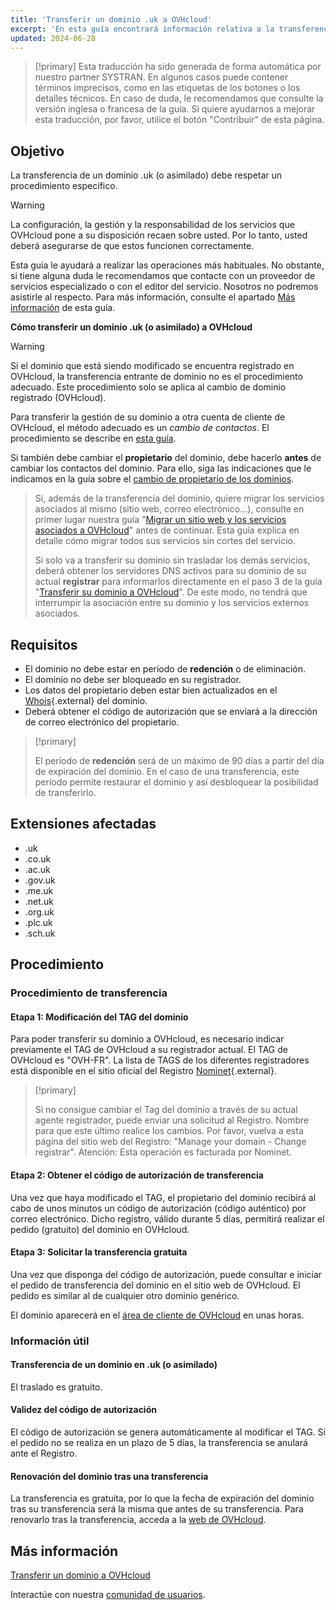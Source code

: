 ```yaml
---
title: 'Transferir un dominio .uk a OVHcloud'
excerpt: 'En esta guía encontrará información relativa a la transferencia de un dominio .uk o asociado a OVHcloud'
updated: 2024-06-28
---
```


> [!primary]
> Esta traducción ha sido generada de forma automática por nuestro partner SYSTRAN. En algunos casos puede contener términos imprecisos, como en las etiquetas de los botones o los detalles técnicos. En caso de duda, le recomendamos que consulte la versión inglesa o francesa de la guía. Si quiere ayudarnos a mejorar esta traducción, por favor, utilice el botón "Contribuir" de esta página.
>

## Objetivo

La transferencia de un dominio .uk (o asimilado) debe respetar un procedimiento específico.

> [!warning]
>
> La configuración, la gestión y la responsabilidad de los servicios que OVHcloud pone a su disposición recaen sobre usted. Por lo tanto, usted deberá asegurarse de que estos funcionen correctamente.
>
> Esta guía le ayudará a realizar las operaciones más habituales. No obstante, si tiene alguna duda le recomendamos que contacte con un proveedor de servicios especializado o con el editor del servicio. Nosotros no podremos asistirle al respecto. Para más información, consulte el apartado [Más información](#go-further) de esta guía.
>

**Cómo transferir un dominio .uk (o asimilado) a OVHcloud**

> [!warning]
>
> Si el dominio que está siendo modificado se encuentra registrado en OVHcloud, la transferencia entrante de dominio no es el procedimiento adecuado. Este procedimiento solo se aplica al cambio de dominio registrado (OVHcloud).
>
> Para transferir la gestión de su dominio a otra cuenta de cliente de OVHcloud, el método adecuado es un *cambio de contactos*. El procedimiento se describe en [esta guía](/pages/account_and_service_management/account_information/managing_contacts).
>
Si también debe cambiar el **propietario** del dominio, debe hacerlo **antes** de cambiar los contactos del dominio. Para ello, siga las indicaciones que le indicamos en la guía sobre el [cambio de propietario de los dominios](/pages/web_cloud/domains/trade_domain).
>
> Si, además de la transferencia del dominio, quiere migrar los servicios asociados al mismo (sitio web, correo electrónico...), consulte en primer lugar nuestra guía "[Migrar un sitio web y los servicios asociados a OVHcloud](/pages/web_cloud/web_hosting/hosting_migrating_to_ovh)" antes de continuar.
> Esta guía explica en detalle cómo migrar todos sus servicios sin cortes del servicio.
>
> Si solo va a transferir su dominio sin trasladar los demás servicios, deberá obtener los servidores DNS activos para su dominio de su actual **registrar** para informarlos directamente en el paso 3 de la guía "[Transferir su dominio a OVHcloud](/pages/web_cloud/domains/transfer_incoming_generic_domain)".
> De este modo, no tendrá que interrumpir la asociación entre su dominio y los servicios externos asociados.
>

## Requisitos

- El dominio no debe estar en período de **redención** o de eliminación.
- El dominio no debe ser bloqueado en su registrador.
- Los datos del propietario deben estar bien actualizados en el [Whois](https://www.nominet.uk/whois/){.external} del dominio.
- Deberá obtener el código de autorización que se enviará a la dirección de correo electrónico del propietario.

> [!primary]
>
> El período de **redención** será de un máximo de 90 días a partir del día de expiración del dominio. En el caso de una transferencia, este período permite restaurar el dominio y así desbloquear la posibilidad de transferirlo.

## Extensiones afectadas

- .uk
- .co.uk
- .ac.uk
- .gov.uk
- .me.uk
- .net.uk
- .org.uk
- .plc.uk
- .sch.uk

## Procedimiento

### Procedimiento de transferencia

#### Etapa 1: Modificación del TAG del dominio

Para poder transferir su dominio a OVHcloud, es necesario indicar previamente el TAG de OVHcloud a su registrador actual. El TAG de OVHcloud es "OVH-FR". La lista de TAGS de los diferentes registradores está disponible en el sitio oficial del Registro [Nominet](https://registrars.nominet.uk/uk-namespace/registrar-agreement/list-of-registrars/){.external}.

> [!primary]
>
> Si no consigue cambiar el Tag del dominio a través de
> su actual agente registrador, puede enviar una solicitud al Registro.
> Nombre para que este último realice los cambios.
> Por favor, vuelva a esta página del sitio web del Registro: "Manage your domain - Change registrar".
> Atención: Esta operación es facturada por Nominet.
>

#### Etapa 2: Obtener el código de autorización de transferencia

Una vez que haya modificado el TAG, el propietario del dominio recibirá al cabo de unos minutos un código de autorización (código auténtico) por correo electrónico. Dicho registro, válido durante 5 días, permitirá realizar el pedido (gratuito) del dominio en OVHcloud.

#### Etapa 3: Solicitar la transferencia gratuita

Una vez que disponga del código de autorización, puede consultar e iniciar el pedido de transferencia del dominio en el sitio web de OVHcloud. El pedido es similar al de cualquier otro dominio genérico.

El dominio aparecerá en el [área de cliente de OVHcloud](/links/manager) en unas horas.

### Información útil

#### Transferencia de un dominio en .uk (o asimilado)

El traslado es gratuito.

#### Validez del código de autorización

El código de autorización se genera automáticamente al modificar el TAG. Si el pedido no se realiza en un plazo de 5 días, la transferencia se anulará ante el Registro.

#### Renovación del dominio tras una transferencia

La transferencia es gratuita, por lo que la fecha de expiración del dominio tras su transferencia será la misma que antes de su transferencia. Para renovarlo tras la transferencia, acceda a la [web de OVHcloud](https://www.ovh.co.uk/cgi-bin/order/renew.cgi).

## Más información <a name="go-further"></a>

[Transferir un dominio a OVHcloud](/pages/web_cloud/domains/transfer_incoming_generic_domain)

Interactúe con nuestra [comunidad de usuarios](/links/community).